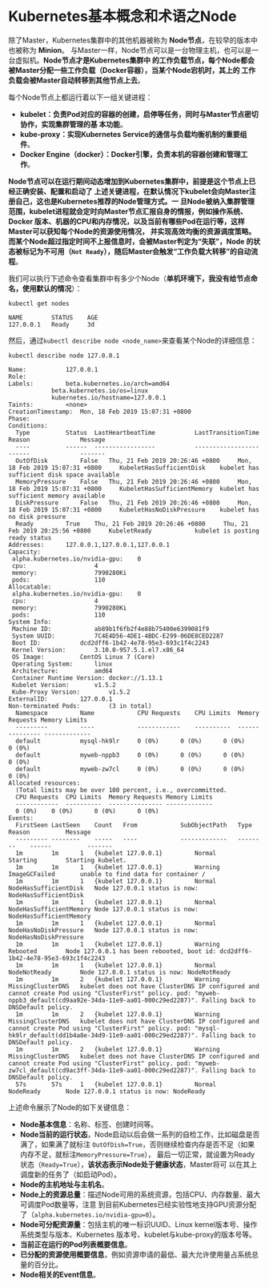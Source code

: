 Kubernetes基本概念和术语之Node
================================================================================
除了Master，Kubernetes集群中的其他机器被称为 **Node节点**，在较早的版本中也被称为 **Minion**。
与Master一样，Node节点可以是一台物理主机，也可以是一台虚拟机。**Node节点才是Kubernetes集群中
的工作负载节点，每个Node都会被Master分配一些工作负载（Docker容器），当某个Node宕机时，其上的
工作负载会被Master自动转移到其他节点上去**。

每个Node节点上都运行着以下一组关键进程：
+ **kubelet：负责Pod对应的容器的创建，启停等任务，同时与Master节点密切协作，实现集群管理的基
本功能**。
+ **kube-proxy：实现Kubernetes Service的通信与负载均衡机制的重要组件**。
+ **Docker Engine（docker）：Docker引擎，负责本机的容器创建和管理工作**。

**Node节点可以在运行期间动态增加到Kubernetes集群中，前提是这个节点上已经正确安装、配置和启动了
上述关键进程，在默认情况下kubelet会向Master注册自己，这也是Kubernetes推荐的Node管理方式。一
旦Node被纳入集群管理范围，kubelet进程就会定时向Master节点汇报自身的情报，例如操作系统、Docker
版本、机器的CPU和内存情况，以及当前有哪些Pod在运行等，这样Master可以获知每个Node的资源使用情况，
并实现高效均衡的资源调度策略。而某个Node超过指定时间不上报信息时，会被Master判定为“失联”，Node
的状态被标记为不可用（`Not Ready`），随后Master会触发“工作负载大转移”的自动流程**。

我们可以执行下述命令查看集群中有多少个Node（**单机环境下，我没有给节点命名，使用默认的情况**）：
```shell
kubectl get nodes
```
```
NAME        STATUS    AGE
127.0.0.1   Ready     3d
```
然后，通过`kubectl describe node <node_name>`来查看某个Node的详细信息：
```shell
kubectl describe node 127.0.0.1
```
```
Name:			127.0.0.1
Role:			
Labels:			beta.kubernetes.io/arch=amd64
			beta.kubernetes.io/os=linux
			kubernetes.io/hostname=127.0.0.1
Taints:			<none>
CreationTimestamp:	Mon, 18 Feb 2019 15:07:31 +0800
Phase:			
Conditions:
  Type			Status	LastHeartbeatTime			LastTransitionTime			Reason				Message
  ----			------	-----------------			------------------			------				-------
  OutOfDisk 		False 	Thu, 21 Feb 2019 20:26:46 +0800 	Mon, 18 Feb 2019 15:07:31 +0800 	KubeletHasSufficientDisk 	kubelet has sufficient disk space available
  MemoryPressure 	False 	Thu, 21 Feb 2019 20:26:46 +0800 	Mon, 18 Feb 2019 15:07:31 +0800 	KubeletHasSufficientMemory 	kubelet has sufficient memory available
  DiskPressure 		False 	Thu, 21 Feb 2019 20:26:46 +0800 	Mon, 18 Feb 2019 15:07:31 +0800 	KubeletHasNoDiskPressure 	kubelet has no disk pressure
  Ready 		True 	Thu, 21 Feb 2019 20:26:46 +0800 	Thu, 21 Feb 2019 20:25:56 +0800 	KubeletReady 			kubelet is posting ready status
Addresses:		127.0.0.1,127.0.0.1,127.0.0.1
Capacity:
 alpha.kubernetes.io/nvidia-gpu:	0
 cpu:					4
 memory:				7990280Ki
 pods:					110
Allocatable:
 alpha.kubernetes.io/nvidia-gpu:	0
 cpu:					4
 memory:				7990280Ki
 pods:					110
System Info:
 Machine ID:			ab89b1f6fb2f4e88b75400e6399081f9
 System UUID:			7C4E4D56-4DE1-4BDC-E299-06DE8CED2287
 Boot ID:			dcd2dff6-1b42-4e78-95e3-693c1f4c2243
 Kernel Version:		3.10.0-957.5.1.el7.x86_64
 OS Image:			CentOS Linux 7 (Core)
 Operating System:		linux
 Architecture:			amd64
 Container Runtime Version:	docker://1.13.1
 Kubelet Version:		v1.5.2
 Kube-Proxy Version:		v1.5.2
ExternalID:			127.0.0.1
Non-terminated Pods:		(3 in total)
  Namespace			Name			CPU Requests	CPU Limits	Memory Requests	Memory Limits
  ---------			----			------------	----------	---------------	-------------
  default			mysql-hk9lr		0 (0%)		0 (0%)		0 (0%)		0 (0%)
  default			myweb-nppb3		0 (0%)		0 (0%)		0 (0%)		0 (0%)
  default			myweb-zw7cl		0 (0%)		0 (0%)		0 (0%)		0 (0%)
Allocated resources:
  (Total limits may be over 100 percent, i.e., overcommitted.
  CPU Requests	CPU Limits	Memory Requests	Memory Limits
  ------------	----------	---------------	-------------
  0 (0%)	0 (0%)		0 (0%)		0 (0%)
Events:
  FirstSeen	LastSeen	Count	From			SubObjectPath	Type		Reason			Message
  ---------	--------	-----	----			-------------	--------	------			-------
  1m		1m		1	{kubelet 127.0.0.1}			Normal		Starting		Starting kubelet.
  1m		1m		1	{kubelet 127.0.0.1}			Warning		ImageGCFailed		unable to find data for container /
  1m		1m		1	{kubelet 127.0.0.1}			Normal		NodeHasSufficientDisk	Node 127.0.0.1 status is now: NodeHasSufficientDisk
  1m		1m		1	{kubelet 127.0.0.1}			Normal		NodeHasSufficientMemory	Node 127.0.0.1 status is now: NodeHasSufficientMemory
  1m		1m		1	{kubelet 127.0.0.1}			Normal		NodeHasNoDiskPressure	Node 127.0.0.1 status is now: NodeHasNoDiskPressure
  1m		1m		1	{kubelet 127.0.0.1}			Warning		Rebooted		Node 127.0.0.1 has been rebooted, boot id: dcd2dff6-1b42-4e78-95e3-693c1f4c2243
  1m		1m		1	{kubelet 127.0.0.1}			Normal		NodeNotReady		Node 127.0.0.1 status is now: NodeNotReady
  1m		1m		2	{kubelet 127.0.0.1}			Warning		MissingClusterDNS	kubelet does not have ClusterDNS IP configured and cannot create Pod using "ClusterFirst" policy. pod: "myweb-nppb3_default(cd9aa92e-34da-11e9-aa01-000c29ed2287)". Falling back to DNSDefault policy.
  1m		1m		2	{kubelet 127.0.0.1}			Warning		MissingClusterDNS	kubelet does not have ClusterDNS IP configured and cannot create Pod using "ClusterFirst" policy. pod: "mysql-hk9lr_default(dd1b4a8e-34d9-11e9-aa01-000c29ed2287)". Falling back to DNSDefault policy.
  1m		1m		2	{kubelet 127.0.0.1}			Warning		MissingClusterDNS	kubelet does not have ClusterDNS IP configured and cannot create Pod using "ClusterFirst" policy. pod: "myweb-zw7cl_default(cd9ac3ff-34da-11e9-aa01-000c29ed2287)". Falling back to DNSDefault policy.
  57s		57s		1	{kubelet 127.0.0.1}			Normal		NodeReady		Node 127.0.0.1 status is now: NodeReady
```
上述命令展示了Node的如下关键信息：
+ **Node基本信息**：名称、标签、创建时间等。
+ **Node当前的运行状态**，Node启动以后会做一系列的自检工作，比如磁盘是否满了，如果满了就标注
`OutOfDish=True`，否则继续检查内存是否不足（如果内存不足，就标注`MemoryPressure=True`），
最后一切正常，就设置为Ready状态（`Ready=True`），**该状态表示Node处于健康状态**，Master将可
以在其上调度新的任务了（如启动Pod）。
+ **Node的主机地址与主机名**。
+ **Node上的资源总量**：描述Node可用的系统资源，包括CPU、内存数量、最大可调度Pod数量等，注意
到目前Kubernetes已经实验性地支持GPU资源分配了（`alpha.kubernetes.io/nvidia-gpu=0`）。
+ **Node可分配资源量**：包括主机的唯一标识UUID、Linux kernel版本号、操作系统类型与版本、Kubernetes
版本号、kubelet与kube-proxy的版本号等。
+ **当前正在运行的Pod列表概要信息**。
+ **已分配的资源使用概要信息**，例如资源申请的最低、最大允许使用量占系统总量的百分比。
+ **Node相关的Event信息**。
